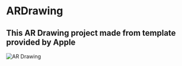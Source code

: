 # ARDrawing
## This AR Drawing project made from template provided by Apple

![AR Drawing](https://github.com/StarryWings/images/raw/master/AR_Drawing.png)
